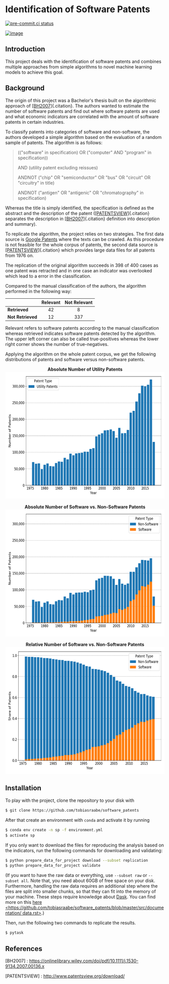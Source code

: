 # Identification of Software Patents

[![pre-commit.ci status](https://results.pre-commit.ci/badge/github/tobiasraabe/software_patents/main.svg)](https://results.pre-commit.ci/latest/github/tobiasraabe/software_patents/main)

[![image](https://img.shields.io/badge/code%20style-black-000000.svg)](https://github.com/psf/black)

## Introduction

This project deals with the identification of software patents and combines multiple
approaches from simple algorithms to novel machine learning models to achieve this goal.

## Background

The origin of this project was a Bachelor's thesis built on the algorithmic approach of
[\[BH2007\]](#BH2007){.citation}. The authors wanted to estimate the number of software
patents and find out where software patents are used and what economic indicators are
correlated with the amount of software patents in certain industries.

To classify patents into categories of software and non-software, the authors developed
a simple algorithm based on the evaluation of a random sample of patents. The algorithm
is as follows:

> (("software" in specification) OR ("computer" AND "program" in specification))
>
> AND (utility patent excluding reissues)
>
> ANDNOT ("chip" OR "semiconductor" OR "bus" OR "circuit" OR "circuitry" in title)
>
> ANDNOT ("antigen" OR "antigenic" OR "chromatography" in specification)

Whereas the title is simply identified, the specification is defined as the abstract and
the description of the patent ([\[PATENTSVIEW\]](#PATENTSVIEW){.citation} separates the
description in [\[BH2007\]](#BH2007){.citation} definition into description and
summary).

To replicate the algorithm, the project relies on two strategies. The first data source
is [Google Patents](https://patents.google.com/) where the texts can be crawled. As this
procedure is not feasible for the whole corpus of patents, the second data source is
[\[PATENTSVIEW\]](#PATENTSVIEW){.citation} which provides large data files for all
patents from 1976 on.

The replication of the original algorithm succeeds in 398 of 400 cases as one patent was
retracted and in one case an indicator was overlooked which lead to a error in the
classification.

Compared to the manual classification of the authors, the algorithm performed in the
following way:

|                   | Relevant | Not Relevant |
| ----------------- | :------: | :----------: |
| **Retrieved**     |    42    |      8       |
| **Not Retrieved** |    12    |     337      |

Relevant refers to software patents according to the manual classification whereas
retrieved indicates software patents detected by the algorithm. The upper left corner
can also be called true-positives whereas the lower right corner shows the number of
true-negatives.

Applying the algorithm on the whole patent corpus, we get the following distributions of
patents and software versus non-software patents.

<p align="center">
    <b>Absolute Number of Utility Patents</b><br>
    <img src="_static/fig-patents-distribution.png"
    width="600" height="400">
</p>

<p align="center">
    <b>Absolute Number of Software vs. Non-Software Patents</b><br>
    <img src="_static/fig-patents-distribution-vs.png"
    width="600" height="400">
</p>

<p align="center">
    <b>Relative Number of Software vs. Non-Software Patents</b><br>
    <img src="_static/fig-patents-distribution-vs-shares.png"
    width="600" height="400">
</p>

## Installation

To play with the project, clone the repository to your disk with

```bash
$ git clone https://github.com/tobiasraabe/software_patents
```

After that create an environment with `conda` and activate it by running

```bash
$ conda env create -n sp -f environment.yml
$ activate sp
```

If you only want to download the files for reproducing the analysis based on the
indicators, run the following commands for downloading and validating:

```bash
$ python prepare_data_for_project download --subset replication
$ python prepare_data_for_project validate
```

(If you want to have the raw data or everything, use `--subset raw` or `--subset all`.
Note that, you need about 60GB of free space on your disk. Furthermore, handling the raw
data requires an additional step where the files are split into smaller chunks, so that
they can fit into the memory of your machine. These steps require knowledge about
[Dask](https://dask.pydata.org/en/latest/). You can find more on this
[here \<https://github.com/tobiasraabe/software_patents/blob/master/src/documentation/ data.rst>](<>).)

Then, run the following two commands to replicate the results.

```bash
$ pytask
```

## References

\[BH2007\] : <https://onlinelibrary.wiley.com/doi/pdf/10.1111/j.1530-9134.2007.00136.x>

\[PATENTSVIEW\] : <http://www.patentsview.org/download/>
